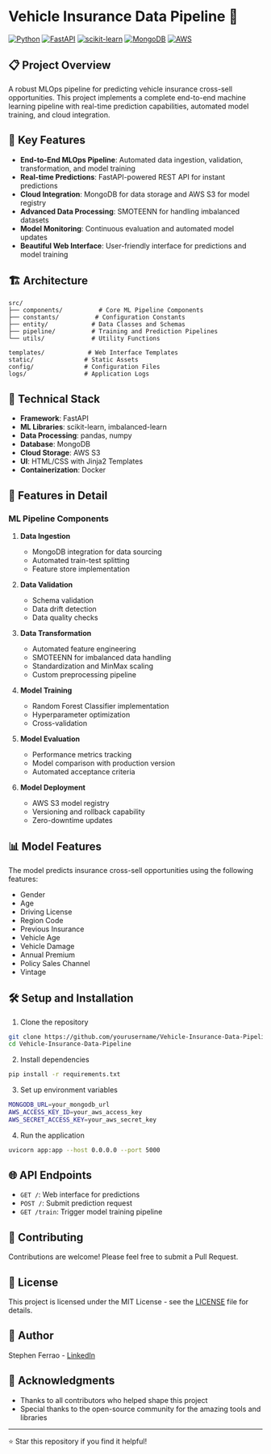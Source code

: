 # Vehicle Insurance Data Pipeline 🚗

[![Python](https://img.shields.io/badge/Python-3.7%2B-blue)](https://www.python.org/)
[![FastAPI](https://img.shields.io/badge/FastAPI-Latest-green)](https://fastapi.tiangolo.com/)
[![scikit-learn](https://img.shields.io/badge/scikit--learn-Latest-orange)](https://scikit-learn.org/)
[![MongoDB](https://img.shields.io/badge/MongoDB-Latest-brightgreen)](https://www.mongodb.com/)
[![AWS](https://img.shields.io/badge/AWS-S3-yellow)](https://aws.amazon.com/s3/)

## 📋 Project Overview

A robust MLOps pipeline for predicting vehicle insurance cross-sell opportunities. This project implements a complete end-to-end machine learning pipeline with real-time prediction capabilities, automated model training, and cloud integration.

## 🎯 Key Features

- **End-to-End MLOps Pipeline**: Automated data ingestion, validation, transformation, and model training
- **Real-time Predictions**: FastAPI-powered REST API for instant predictions
- **Cloud Integration**: MongoDB for data storage and AWS S3 for model registry
- **Advanced Data Processing**: SMOTEENN for handling imbalanced datasets
- **Model Monitoring**: Continuous evaluation and automated model updates
- **Beautiful Web Interface**: User-friendly interface for predictions and model training

## 🏗️ Architecture

```
src/
├── components/          # Core ML Pipeline Components
├── constants/          # Configuration Constants
├── entity/            # Data Classes and Schemas
├── pipeline/          # Training and Prediction Pipelines
└── utils/             # Utility Functions

templates/            # Web Interface Templates
static/              # Static Assets
config/              # Configuration Files
logs/                # Application Logs
```

## 🔧 Technical Stack

- **Framework**: FastAPI
- **ML Libraries**: scikit-learn, imbalanced-learn
- **Data Processing**: pandas, numpy
- **Database**: MongoDB
- **Cloud Storage**: AWS S3
- **UI**: HTML/CSS with Jinja2 Templates
- **Containerization**: Docker

## 🚀 Features in Detail

### ML Pipeline Components

1. **Data Ingestion**

   - MongoDB integration for data sourcing
   - Automated train-test splitting
   - Feature store implementation

2. **Data Validation**

   - Schema validation
   - Data drift detection
   - Data quality checks

3. **Data Transformation**

   - Automated feature engineering
   - SMOTEENN for imbalanced data handling
   - Standardization and MinMax scaling
   - Custom preprocessing pipeline

4. **Model Training**

   - Random Forest Classifier implementation
   - Hyperparameter optimization
   - Cross-validation

5. **Model Evaluation**

   - Performance metrics tracking
   - Model comparison with production version
   - Automated acceptance criteria

6. **Model Deployment**
   - AWS S3 model registry
   - Versioning and rollback capability
   - Zero-downtime updates

## 📊 Model Features

The model predicts insurance cross-sell opportunities using the following features:

- Gender
- Age
- Driving License
- Region Code
- Previous Insurance
- Vehicle Age
- Vehicle Damage
- Annual Premium
- Policy Sales Channel
- Vintage

## 🛠️ Setup and Installation

1. Clone the repository

```bash
git clone https://github.com/yourusername/Vehicle-Insurance-Data-Pipeline.git
cd Vehicle-Insurance-Data-Pipeline
```

2. Install dependencies

```bash
pip install -r requirements.txt
```

3. Set up environment variables

```bash
MONGODB_URL=your_mongodb_url
AWS_ACCESS_KEY_ID=your_aws_access_key
AWS_SECRET_ACCESS_KEY=your_aws_secret_key
```

4. Run the application

```bash
uvicorn app:app --host 0.0.0.0 --port 5000
```

## 🌐 API Endpoints

- `GET /`: Web interface for predictions
- `POST /`: Submit prediction request
- `GET /train`: Trigger model training pipeline

## 🤝 Contributing

Contributions are welcome! Please feel free to submit a Pull Request.

## 📝 License

This project is licensed under the MIT License - see the [LICENSE](LICENSE) file for details.

## 👥 Author

Stephen Ferrao - [LinkedIn](https://www.linkedin.com/in/stephen-ferrao)

## 🙏 Acknowledgments

- Thanks to all contributors who helped shape this project
- Special thanks to the open-source community for the amazing tools and libraries

---

⭐ Star this repository if you find it helpful!
